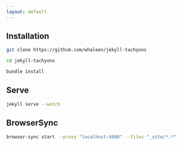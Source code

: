 ```yaml
---
layout: default
---
```



## Installation

```bash
git clone https://github.com/whaleen/jekyll-tachyons
```

```bash
cd jekyll-tachyons
```

```bash
bundle install
```

## Serve

```bash
jekyll serve --watch
```

## BrowserSync

```bash
browser-sync start --proxy "localhost:4000" --files "_site/*.*"
```
